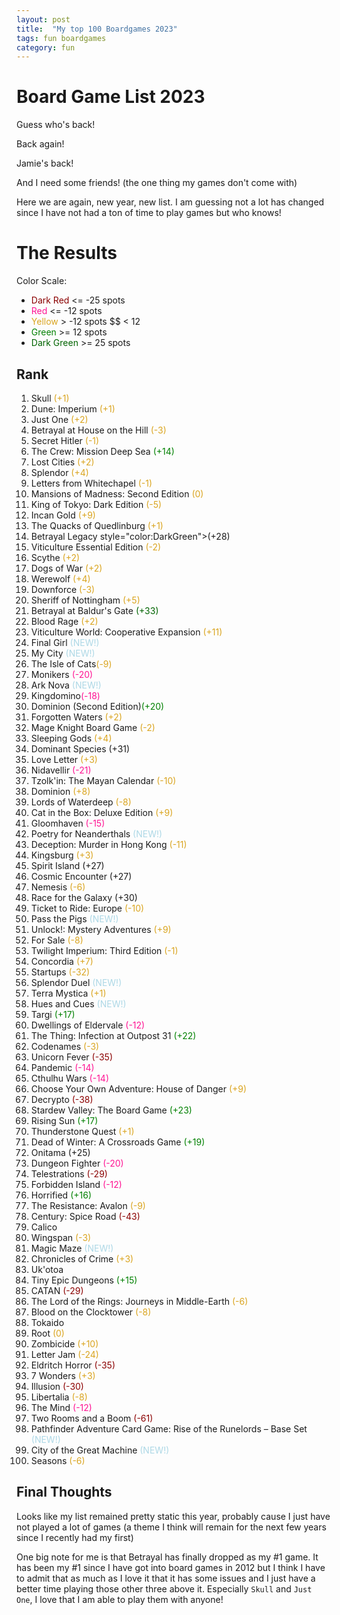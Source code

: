 ```yaml
---
layout: post
title:  "My top 100 Boardgames 2023"
tags: fun boardgames
category: fun
---
```


# Board Game List 2023

Guess who's back!

Back again!

Jamie's back!

And I need some friends! (the one thing my games don't come with)

Here we are again, new year, new list. I am guessing not a lot has changed since I have not had a ton of time to play games but who knows!

# The Results

Color Scale:

* <span style="color:DarkRed">Dark Red</span> <= -25 spots
* <span style="color:DeepPink">Red</span> <= -12 spots
* <span style="color:GoldenRod">Yellow</span> > -12 spots $$ < 12
* <span style="color:Green">Green</span> >= 12 spots
* <span style="color:DarkGreen">Dark Green</span> >= 25 spots

## Rank

1. Skull <span style="color:GoldenRod">(+1)</span>
2. Dune: Imperium <span style="color:GoldenRod">(+1)</span>
3. Just One <span style="color:GoldenRod">(+2)</span>
4. Betrayal at House on the Hill <span style="color:GoldenRod">(-3)</span>
5. Secret Hitler <span style="color:GoldenRod">(-1)</span>
6. The Crew: Mission Deep Sea <span style="color:Green">(+14)</span>
7. Lost Cities <span style="color:GoldenRod">(+2)</span>
8. Splendor <span style="color:GoldenRod">(+4)</span>
9. Letters from Whitechapel <span style="color:GoldenRod">(-1)</span>
10. Mansions of Madness: Second Edition <span style="color:GoldenRod">(0)</span>
11. King of Tokyo: Dark Edition <span style="color:GoldenRod">(-5)</span>
12. Incan Gold <span style="color:GoldenRod">(+9)</span>
13. The Quacks of Quedlinburg <span style="color:GoldenRod">(+1)</span>
14. Betrayal Legacy <span> style="color:DarkGreen">(+28)</span>
15. Viticulture Essential Edition <span style="color:GoldenRod">(-2)</span>
16. Scythe <span style="color:GoldenRod">(+2)</span>
17. Dogs of War <span style="color:GoldenRod">(+2)</span>
18. Werewolf <span style="color:GoldenRod">(+4)</span>
19. Downforce <span style="color:GoldenRod">(-3)</span>
20. Sheriff of Nottingham <span style="color:GoldenRod">(+5)</span>
21. Betrayal at Baldur's Gate <span style="color:DarkGreen">(+33)</span>
22. Blood Rage <span style="color:GoldenRod">(+2)</span>
23. Viticulture World: Cooperative Expansion <span style="color:GoldenRod">(+11)</span>
24. Final Girl <span style="color:LightBlue">(NEW!)</span>
25. My City <span style="color:LightBlue">(NEW!)</span>
26. The Isle of Cats<span style="color:GoldenRod">(-9)</span>
27. Monikers <span style="color:DeepPink">(-20)</span>
28. Ark Nova <span style="color:LightBlue">(NEW!)</span>
29. Kingdomino<span style="color:DeepPink">(-18)</span>
30. Dominion (Second Edition)<span style="color:Green">(+20)</span>
31. Forgotten Waters <span style="color:GoldenRod">(+2)</span>
32. Mage Knight Board Game <span style="color:GoldenRod">(-2)</span>
33. Sleeping Gods <span style="color:GoldenRod">(+4)</span>
34. Dominant Species <span style="color:DeepGreen">(+31)</span>
35. Love Letter <span style="color:GoldenRod">(+3)</span>
36. Nidavellir <span style="color:DeepPink">(-21)</span>
37. Tzolk'in: The Mayan Calendar <span style="color:GoldenRod">(-10)</span>
38. Dominion <span style="color:GoldenRod">(+8)</span>
39. Lords of Waterdeep <span style="color:GoldenRod">(-8)</span>
40. Cat in the Box: Deluxe Edition <span style="color:GoldenRod">(+9)</span>
41. Gloomhaven <span style="color:DeepPink">(-15)</span>
42. Poetry for Neanderthals <span style="color:LightBlue">(NEW!)</span>
43. Deception: Murder in Hong Kong <span style="color:GoldenRod">(-11)</span>
44. Kingsburg <span style="color:GoldenRod">(+3)</span>
45. Spirit Island <span style="color:DeepGreen">(+27)</span>
46. Cosmic Encounter <span style="color:DeepGreen">(+27)</span>
47. Nemesis <span style="color:GoldenRod">(-6)</span>
48. Race for the Galaxy <span style="color:DeepGreen">(+30)</span>
49. Ticket to Ride: Europe <span style="color:GoldenRod">(-10)</span>
50. Pass the Pigs <span style="color:LightBlue">(NEW!)</span>
51. Unlock!: Mystery Adventures <span style="color:GoldenRod">(+9)</span>
52. For Sale <span style="color:GoldenRod">(-8)</span>
53. Twilight Imperium: Third Edition <span style="color:GoldenRod">(-1)</span>
54. Concordia <span style="color:GoldenRod">(+7)</span>
55. Startups <span style="color:GoldenRod">(-32)</span>
56. Splendor Duel <span style="color:LightBlue">(NEW!)</span>
57. Terra Mystica <span style="color:GoldenRod">(+1)</span>
58. Hues and Cues <span style="color:LightBlue">(NEW!)</span>
59. Targi <span style="color:Green">(+17)</span>
60. Dwellings of Eldervale <span style="color:DeepPink">(-12)</span>
61. The Thing: Infection at Outpost 31 <span style="color:Green">(+22)</span>
62. Codenames <span style="color:GoldenRod">(-3)</span>
63. Unicorn Fever <span style="color:DarkRed">(-35)</span>
64. Pandemic <span style="color:DeepPink">(-14)</span>
65. Cthulhu Wars <span style="color:DeepPink">(-14)</span>
66. Choose Your Own Adventure: House of Danger <span style="color:GoldenRod">(+9)</span>
67. Decrypto <span style="color:DarkRed">(-38)</span>
68. Stardew Valley: The Board Game <span style="color:Green">(+23)</span>
69. Rising Sun <span style="color:Green">(+17)</span>
70. Thunderstone Quest <span style="color:GoldenRod">(+1)</span>
71. Dead of Winter: A Crossroads Game <span style="color:Green">(+19)</span>
72. Onitama <span style="color:DeepGreen">(+25)</span>
73. Dungeon Fighter <span style="color:DeepPink">(-20)</span>
74. Telestrations <span style="color:DarkRed">(-29)</span>
75. Forbidden Island <span style="color:DeepPink">(-12)</span>
76. Horrified <span style="color:Green">(+16)</span>
77. The Resistance: Avalon <span style="color:GoldenRod">(-9)</span>
78. Century: Spice Road <span style="color:DarkRed">(-43)</span>
79. Calico 
80. Wingspan <span style="color:GoldenRod">(-3)</span>
81. Magic Maze <span style="color:LightBlue">(NEW!)</span>
82. Chronicles of Crime <span style="color:GoldenRod">(+3)</span>
83. Uk'otoa
84. Tiny Epic Dungeons <span style="color:Green">(+15)</span>
85. CATAN <span style="color:DarkRed">(-29)</span>
86. The Lord of the Rings: Journeys in Middle-Earth <span style="color:GoldenRod">(-6)</span>
87. Blood on the Clocktower <span style="color:GoldenRod">(-8)</span>
88. Tokaido
89. Root <span style="color:GoldenRod">(0)</span>
90. Zombicide <span style="color:GoldenRod">(+10)</span>
91. Letter Jam <span style="color:GoldenRod">(-24)</span>
92. Eldritch Horror <span style="color:DarkRed">(-35)</span>
93. 7 Wonders <span style="color:GoldenRod">(+3)</span>
94. Illusion <span style="color:DarkRed">(-30)</span>
95. Libertalia <span style="color:GoldenRod">(-8)</span>
96. The Mind <span style="color:DeepPink">(-12)</span>
97. Two Rooms and a Boom <span style="color:DarkRed">(-61)</span>
98. Pathfinder Adventure Card Game: Rise of the Runelords – Base Set <span style="color:LightBlue">(NEW!)</span>
99. City of the Great Machine <span style="color:LightBlue">(NEW!)</span>
100. Seasons <span style="color:GoldenRod">(-6)</span>

## Final Thoughts

Looks like my list remained pretty static this year, probably cause I just have not played a lot of games (a theme I think will remain for the next few years since I recently had my first)

One big note for me is that Betrayal has finally dropped as my #1 game. It has been my #1 since I have got into board games in 2012 but I think I have to admit that as much as I love it that it has some issues and I just have a better time playing those other three above it. Especially `Skull` and `Just One`, I love that I am able to play them with anyone!
<!-- 
### Items that went Up (Green)

### Items that went Up (Green)

### Items that went Down (Red) -->
